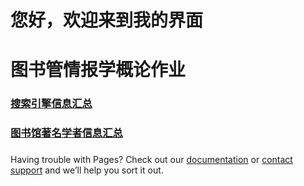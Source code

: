 # 您好，欢迎来到我的界面
# 图书管情报学概论作业

### [搜索引擎信息汇总](https://wxyzpzn.github.io/4.html)
### [图书馆著名学者信息汇总](https://wxyzpzn.github.io/4.html)
### 














Having trouble with Pages? Check out our [documentation](https://help.github.com/categories/github-pages-basics/) or [contact support](https://github.com/contact) and we’ll help you sort it out.
